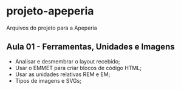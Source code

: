 # projeto-apeperia
Arquivos do projeto para a Apeperia

## Aula 01 - Ferramentas, Unidades e Imagens
- Analisar e desmembrar o layout recebido;
- Usar o EMMET para criar blocos de código HTML;
- Usar as unidades relativas REM e EM;
- Tipos de imagens e SVGs;